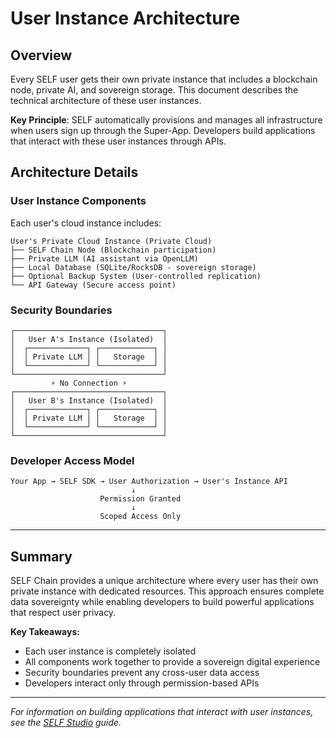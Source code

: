 # User Instance Architecture

## Overview

Every SELF user gets their own private instance that includes a blockchain node, private AI, and sovereign storage. This document describes the technical architecture of these user instances.

**Key Principle**: SELF automatically provisions and manages all infrastructure when users sign up through the Super-App. Developers build applications that interact with these user instances through APIs.



## Architecture Details

### User Instance Components

Each user's cloud instance includes:

```
User's Private Cloud Instance (Private Cloud)
├── SELF Chain Node (Blockchain participation)
├── Private LLM (AI assistant via OpenLLM)
├── Local Database (SQLite/RocksDB - sovereign storage)
├── Optional Backup System (User-controlled replication)
└── API Gateway (Secure access point)
```

### Security Boundaries

```
┌─────────────────────────────────┐
│   User A's Instance (Isolated)  │
│  ┌─────────────┐ ┌────────────┐ │
│  │ Private LLM │ │   Storage  │ │
│  └─────────────┘ └────────────┘ │
└─────────────────────────────────┘
         ⚡ No Connection ⚡
┌─────────────────────────────────┐
│   User B's Instance (Isolated)  │
│  ┌─────────────┐ ┌────────────┐ │
│  │ Private LLM │ │   Storage  │ │
│  └─────────────┘ └────────────┘ │
└─────────────────────────────────┘
```

### Developer Access Model

```
Your App → SELF SDK → User Authorization → User's Instance API
                           ↓
                    Permission Granted
                           ↓
                    Scoped Access Only
```

---

## Summary

SELF Chain provides a unique architecture where every user has their own private instance with dedicated resources. This approach ensures complete data sovereignty while enabling developers to build powerful applications that respect user privacy.

**Key Takeaways:**
- Each user instance is completely isolated
- All components work together to provide a sovereign digital experience
- Security boundaries prevent any cross-user data access
- Developers interact only through permission-based APIs

---

*For information on building applications that interact with user instances, see the [SELF Studio](/studio) guide.*